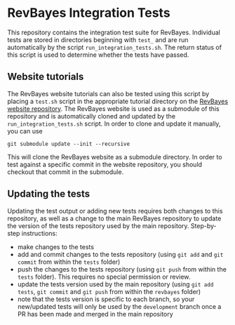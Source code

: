 # RevBayes Integration Tests

This repository contains the integration test suite for RevBayes. Individual tests are stored in directories beginning with `test_` and are run automatically by the script `run_integration_tests.sh`. The return status of this script is used to determine whether the tests have passed.

## Website tutorials

The RevBayes website tutorials can also be tested using this script by placing a `test.sh` script in the appropriate tutorial directory on the [RevBayes website repository](https://github.com/revbayes/revbayes.github.io). The RevBayes website is used as a submodule of this repository and is automatically cloned and updated by the `run_integration_tests.sh` script. In order to clone and update it manually, you can use

```
git submodule update --init --recursive
```

This will clone the RevBayes website as a submodule directory. In order to test against a specific commit in the website repository, you should checkout that commit in the submodule.

## Updating the tests

Updating the test output or adding new tests requires both changes to this repository, as well as a change to the main RevBayes repository to update the version of the tests repository used by the main repository. Step-by-step instructions:

 * make changes to the tests
 * add and commit changes to the tests repository (using `git add` and `git commit` from within the `tests` folder)
 * push the changes to the tests repository (using `git push` from within the `tests` folder). This requires no special permission or review.
 * update the tests version used by the main repository (using `git add tests`, `git commit` and `git push` from within the `revbayes` folder)
 * note that the tests version is specific to each branch, so your new/updated tests will only be used by the `development` branch once a PR has been made and merged in the main repository

